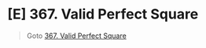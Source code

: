 # [E] 367. Valid Perfect Square
> Goto [367. Valid Perfect Square](https://leetcode.com/problems/valid-perfect-square/description/)